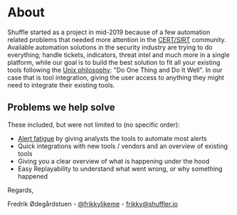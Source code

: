 # About
Shuffle started as a project in mid-2019 because of a few automation related problems that needed more attention in the [CERT/SIRT](https://en.wikipedia.org/wiki/Computer_emergency_response_team) community. Available automation solutions in the security industry are trying to do everything; handle tickets, indicators, threat intel and much more in a single platform, while our goal is to build the best solution to fit all your existing tools following the [Unix philosophy](https://en.wikipedia.org/wiki/Unix_philosophy#Do_One_Thing_and_Do_It_Well): "Do One Thing and Do It Well". In our case that is tool integration, giving the user access to anything they might need to integrate their existing tools. 

## Problems we help solve
These included, but were not limited to (no specific order):
* [Alert fatigue](https://en.wikipedia.org/wiki/Alarm_fatigue) by giving analysts the tools to automate most alerts
* Quick integrations with new tools / vendors and an overview of existing tools
* Giving you a clear overview of what is happening under the hood 
* Easy Replayability to understand what went wrong, or why something happened 
<!--* Easy reporting of current integration%} This is on the roadmap -->

Regards,

Fredrik Ødegårdstuen - [@frikkylikeme](https://twitter.com/Frikkylikeme) - [frikky@shuffler.io](mailto:frikky@shuffler.io)
